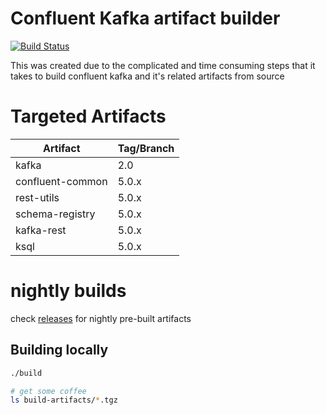 # Confluent Kafka artifact builder

[![Build Status](https://travis-ci.org/arron-green/cpkafka-artifacts.svg?branch=master)](https://travis-ci.org/arron-green/cpkafka-artifacts)

This was created due to the complicated and time consuming steps that it takes to
build confluent kafka and it's related artifacts from source

# Targeted Artifacts

| Artifact      | Tag/Branch    |
| ------------- | ------------- |
| kafka            | 2.0           |
| confluent-common | 5.0.x  |
| rest-utils  | 5.0.x  |
| schema-registry  | 5.0.x  |
| kafka-rest  | 5.0.x  |
| ksql  | 5.0.x  |

# nightly builds

check [releases](https://github.com/arron-green/cpkafka-artifacts/releases) for nightly pre-built artifacts

## Building locally

```bash
./build

# get some coffee
ls build-artifacts/*.tgz
```
